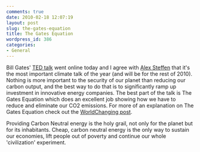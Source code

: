 ```yaml
---
comments: true
date: 2010-02-18 12:07:19
layout: post
slug: the-gates-equation
title: The Gates Equation
wordpress_id: 386
categories:
- General
---
```


Bill Gates' [TED talk](http://www.ted.com/talks/bill_gates.html) went online today and I agree with [Alex Steffen](http://twitter.com/Worldchanging/status/9158396282) that it's the most important climate talk of the year (and will be for the rest of 2010). Nothing is more important to the security of our planet than reducing our carbon output, and the best way to do that is to significantly ramp up investment in innovative energy companies. The best part of the talk is The Gates Equation which does an excellent job showing how we have to reduce and eliminate our CO2 emissions. For more of an explanation on The Gates Equation check out the [WorldChanging post](http://www.worldchanging.com/archives/010976.html).




Providing Carbon Neutral energy is the holy grail, not only for the planet but for its inhabitants. Cheap, carbon neutral energy is the only way to sustain our economies, lift people out of poverty and continue our whole 'civilization' experiment.
